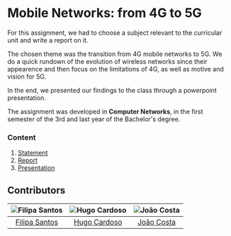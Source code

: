 # Mobile Networks: from 4G to 5G

For this assignment, we had to choose a subject relevant to the curricular unit and write a report on it. 

The chosen theme was the transition from 4G mobile networks to 5G. We do a quick rundown of the evolution of wireless networks since their appearence 
and then focus on the limitations of 4G, as well as motive and vision for 5G.

In the end, we presented our findings to the class through a powerpoint presentation.

The assignment was developed in **Computer Networks**, in the first semester of the 3rd and last year of the Bachelor's degree.

### Content

1. [Statement](statement.pdf)
2. [Report](report.pdf)
3. [Presentation](presentation.pptx)

## Contributors

![Filipa Santos][filipa-pic] | ![Hugo Cardoso][hugo-pic] | ![João Costa][cunha-pic]
:---: | :---: | :---:
[Filipa Santos][filipa] | [Hugo Cardoso][hugo] | [João Costa][cunha]

[filipa]: https://github.com/fliper6
[filipa-pic]: https://github.com/fliper6.png?size=120
[hugo]: https://github.com/Abjiri
[hugo-pic]: https://github.com/Abjiri.png?size=120
[cunha]: https://github.com/Jcc20
[cunha-pic]: https://github.com/Jcc20.png?size=120
